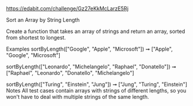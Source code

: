 https://edabit.com/challenge/Gz27eKkMcLarzE5Rj

Sort an Array by String Length

Create a function that takes an array of strings and return an array, sorted from shortest to longest.

Examples
sortByLength(["Google", "Apple", "Microsoft"])
➞ ["Apple", "Google", "Microsoft"]

sortByLength(["Leonardo", "Michelangelo", "Raphael", "Donatello"])
➞ ["Raphael", "Leonardo", "Donatello", "Michelangelo"]

sortByLength(["Turing", "Einstein", "Jung"])
➞ ["Jung", "Turing", "Einstein"]
Notes
All test cases contain arrays with strings of different lengths, so you won't have to deal with multiple strings of the same length.